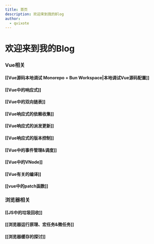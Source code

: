 ```yaml
---
title: 首页
description: 欢迎来到我的Blog
author:
  - qvixote
---
```


# 欢迎来到我的Blog
### Vue相关
#### [[Vue源码本地调试 Monorepo + Bun Workspace|本地调试Vue源码配置]]
#### [[Vue中的响应式]]
#### [[Vue中的双向链表]]
#### [[Vue响应式的依赖收集]]
#### [[Vue响应式的派发更新]]
#### [[Vue响应式的版本控制]]
#### [[Vue中的事件管理&调度]]
#### [[Vue中的VNode]]
#### [[Vue有关的编译]]
#### [[vue中的patch函数]]

### 浏览器相关
#### [[JS中的垃圾回收]]
#### [[浏览器运行原理、宏任务&微任务]]
#### [[浏览器缓存的探讨]]


